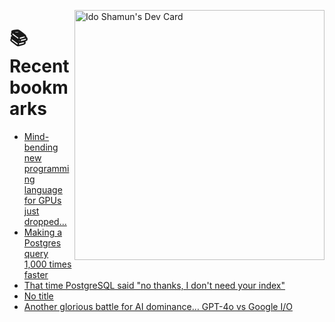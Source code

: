 <a href="https://app.daily.dev/idoshamun"><img src="https://api.daily.dev/devcards/v2/28849d86070e4c099c877ab6837c61f0.png?type=default&r=auy" align="right" width="400" alt="Ido Shamun's Dev Card"/></a>

# 📚 Recent bookmarks
<!-- BOOKMARKS:START -->
- [Mind-bending new programming language for GPUs just dropped...](https://app.daily.dev/posts/Ut0Tjf0Xn?utm_source=rss&utm_medium=bookmarks&utm_campaign=28849d86070e4c099c877ab6837c61f0)
- [Making a Postgres query 1,000 times faster](https://app.daily.dev/posts/x2EH9CPkK?utm_source=rss&utm_medium=bookmarks&utm_campaign=28849d86070e4c099c877ab6837c61f0)
- [That time PostgreSQL said &quot;no thanks, I don&#39;t need your index&quot;](https://app.daily.dev/posts/Q4W6yTHnw?utm_source=rss&utm_medium=bookmarks&utm_campaign=28849d86070e4c099c877ab6837c61f0)
- [No title](https://app.daily.dev/posts/CGmA605eC?utm_source=rss&utm_medium=bookmarks&utm_campaign=28849d86070e4c099c877ab6837c61f0)
- [Another glorious battle for AI dominance… GPT-4o vs Google I/O](https://app.daily.dev/posts/r16K3TMcD?utm_source=rss&utm_medium=bookmarks&utm_campaign=28849d86070e4c099c877ab6837c61f0)
<!-- BOOKMARKS:END -->
